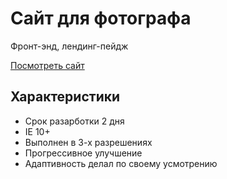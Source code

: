 # Сайт для фотографа
Фронт-энд, лендинг-пейдж

[Посмотреть сайт](http://bezugly.ru/marina-savitckaia)

## Характеристики
* Срок разарботки 2 дня
* IE 10+
* Выполнен в 3-х разрешениях
* Прогрессивное улучшение
* Адаптивность делал по своему усмотрению

